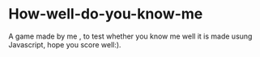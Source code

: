 # How-well-do-you-know-me
A game made by me , to test whether you know me well
it is made usung Javascript, hope you score well:).
